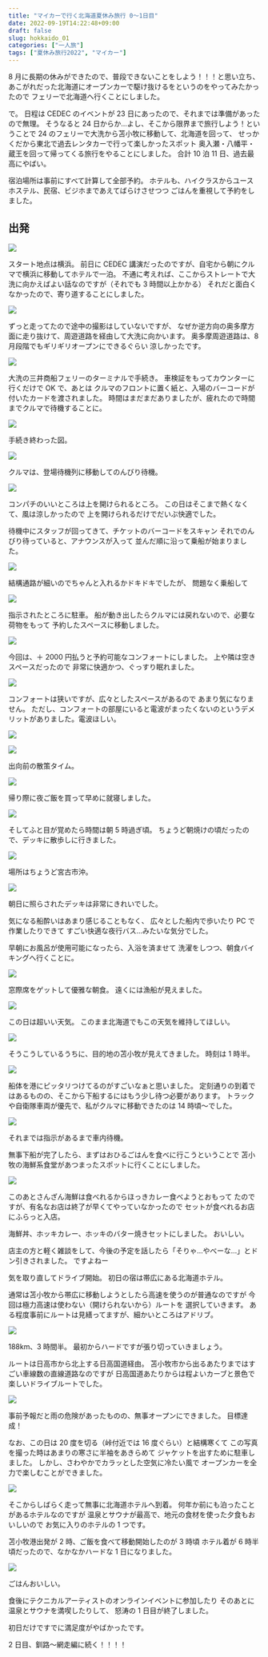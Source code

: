 ```yaml
---
title: "マイカーで行く北海道夏休み旅行 0～1日目"
date: 2022-09-19T14:22:48+09:00
draft: false
slug: hokkaido_01
categories: ["一人旅"]
tags: ["夏休み旅行2022", "マイカー"]
---
```


8 月に長期の休みができたので、普段できないことをしよう！！！と思い立ち、
あこがれだった北海道にオープンカーで駆け抜けるをというのをやってみたかったので
フェリーで北海道へ行くことにしました。

で。
日程は CEDEC のイベントが 23 日にあったので、それまでは準備があったので無理。
そうなると 24 日からか...よし、そこから限界まで旅行しよう！ということで
24 のフェリーで大洗から苫小牧に移動して、北海道を回って、
せっかくだから東北で過去レンタカーで行って楽しかったスポット
奥入瀬・八幡平・蔵王を回って帰ってくる旅行をやることにしました。
合計 10 泊 11 日、過去最高にやばい。

宿泊場所は事前にすべて計算して全部予約。
ホテルも、ハイクラスからユースホステル、民宿、ビジホまであえてばらけさせつつ
ごはんを重視して予約をしました。

## 出発

![](https://gyazo.com/05f71ce8fd06927ee6b2e104e75b250e.jpg)

スタート地点は横浜。
前日に CEDEC 講演だったのですが、自宅から朝にクルマで横浜に移動してホテルで一泊。
不通に考えれば、ここからストレートで大洗に向かえばよい話なのですが（それでも 3 時間以上かかる）
それだと面白くなかったので、寄り道することにしました。

![](https://gyazo.com/a05709e08367a8bd1a89ece4c99d7c6a.png)

ずっと走ってたので途中の撮影はしていないですが、
なぜか逆方向の奥多摩方面に走り抜けて、周遊道路を経由して大洗に向かいます。
奥多摩周遊道路は、8 月段階でもギリギリオープンにできるぐらい
涼しかったです。

![](https://gyazo.com/1a3977cb2e667f0159713a627f9b1965.png)

大洗の三井商船フェリーのターミナルで手続き。
車検証をもってカウンターに行くだけで OK で、あとは
クルマのフロントに置く紙と、入場のバーコードが付いたカードを渡されました。
時間はまだまだありましたが、疲れたので時間までクルマで待機することに。

![](https://gyazo.com/f2df11b608505b6d79759e621735c3d9.jpg)

手続き終わった図。

![](https://gyazo.com/20762d593e141668375fc9d8c823d794.jpg)

クルマは、登場待機列に移動してのんびり待機。

![](https://gyazo.com/fef6870fb058b78667617168c97beb45.jpg)

コンパチのいいところは上を開けられるところ。
この日はそこまで熱くなくて、風は涼しかったので
上を開けられるだけでだいぶ快適でした。

待機中にスタッフが回ってきて、チケットのバーコードをスキャン
それでのんびり待っていると、アナウンスが入って
並んだ順に沿って乗船が始まりました。

![](https://gyazo.com/a27490cf9e41272641a74ff6b060386d.jpg)

結構通路が細いのでちゃんと入れるかドキドキでしたが、
問題なく乗船して

![](https://gyazo.com/d7bdf53ea2d5bf6f3d9ed87f6c1a6d47.jpg)

指示されたところに駐車。
船が動き出したらクルマには戻れないので、必要な荷物をもって
予約したスペースに移動しました。

![](https://gyazo.com/2c1a9dddfa33f3c449240f4bedb7b3f1.jpg)

今回は、＋ 2000 円払うと予約可能なコンフォートにしました。
上や隣は空きスペースだったので
非常に快適かつ、ぐっすり眠れました。

![](https://gyazo.com/5c829e70d4b0572fd6d82c2151279f37.jpg)

コンフォートは狭いですが、広々としたスペースがあるので
あまり気になりません。
ただし、コンフォートの部屋にいると電波がまったくないのというデメリットがありました。電波ほしい。

![](https://gyazo.com/5d324ce9b6005b3140765b830c46bc6c.jpg)

![](https://gyazo.com/7b0eaddd7cfe627a4905b537769fada7.jpg)

出向前の散策タイム。

![](https://gyazo.com/1b1bf63a91a568669e2bff725d427154.jpg)

帰り際に夜ご飯を買って早めに就寝しました。

![](https://gyazo.com/985fa45b5036ebe4227e7cb0ac93100a.jpg)

そしてふと目が覚めたら時間は朝 5 時過ぎ頃。
ちょうど朝焼けの頃だったので、デッキに散歩しに行きました。

![](https://gyazo.com/14907160441cb5ff32870a9971189817.jpg)

場所はちょうど宮古市沖。

![](https://gyazo.com/d5c36eb9befbc6864eb4c57d976602cb.jpg)

朝日に照らされたデッキは非常にきれいでした。

気になる船酔いはあまり感じることもなく、
広々とした船内で歩いたり PC で作業したりできて
すごい快適な夜行バス...みたいな気分でした。

早朝にお風呂が使用可能になったら、入浴を済ませて
洗濯をしつつ、朝食バイキングへ行くことに。

![](https://gyazo.com/58d96ca746d87e4438accf790a5df381.jpg)

窓際席をゲットして優雅な朝食。
遠くには漁船が見えました。

![](https://gyazo.com/247120d4aa752934f7b7b064fdd46491.jpg)

この日は超いい天気。
このまま北海道でもこの天気を維持してほしい。

![](https://gyazo.com/6e6062a4e5923fcfdd33f498674fe845.jpg)

そうこうしているうちに、目的地の苫小牧が見えてきました。
時刻は 1 時半。

![](https://gyazo.com/b5807f5891464d7c61b66fb107a4f753.jpg)

船体を港にピッタリつけてるのがすごいなぁと思いました。
定刻通りの到着ではあるものの、そこから下船するにはもう少し待つ必要があります。
トラックや自衛隊車両が優先で、私がクルマに移動できたのは 14 時頃～でした。

![](https://gyazo.com/a8d992c3a04b19b0c9f7e01249d022dd.jpg)

それまでは指示があるまで車内待機。

無事下船が完了したら、まずはおひるごはんを食べに行こうということで
苫小牧の海鮮系食堂があつまったスポットに行くことにしました。

![](https://gyazo.com/2919eb647f9fc9ee8993150a5c2c65c1.jpg)

このあとさんざん海鮮は食べれるからほっきカレー食べようとおもって
たのですが、有名なお店は終了が早くてやっていなかったので
セットが食べれるお店にふらっと入店。

海鮮丼、ホッキカレー、ホッキのバター焼きセットにしました。
おいしい。

店主の方と軽く雑談をして、今後の予定を話したら「そりゃ...やべーな...」とドン引きされました。
ですよねー

気を取り直してドライブ開始。
初日の宿は帯広にある北海道ホテル。

通常は苫小牧から帯広に移動しようとしたら高速を使うのが普通なのですが
今回は極力高速は使わない（開けられないから）ルートを
選択していきます。
ある程度事前にルートは見繕ってますが、細かいところはアドリブ。

![](https://gyazo.com/6420859aaae65968a3c924f32fec9e5c.png)

188km、3 時間半。
最初からハードですが張り切っていきましょう。

ルートは日高市から北上する日高国道経由。
苫小牧市から出るあたりまではすごい車線数の直線道路なのですが
日高国道あたりからは程よいカーブと景色で楽しいドライブルートでした。

![](https://gyazo.com/5ff4048541220f4254d3a1162a408cd9.jpg)

事前予報だと雨の危険があったものの、無事オープンにできました。
目標達成！

なお、この日は 20 度を切る（峠付近では 16 度ぐらい）と結構寒くて
この写真を撮った時はあまりの寒さに半袖をあきらめて
ジャケットを出すために駐車しました。
しかし、さわやかでカラッとした空気に冷たい風で
オープンカーを全力で楽しむことができました。

![](https://gyazo.com/39007045ff0dae1f04ce206eb82a4add.jpg)

そこからしばらく走って無事に北海道ホテルへ到着。
何年か前にも泊ったことがあるホテルなのですが
温泉とサウナが最高で、地元の食材を使った夕食もおいしいので
お気に入りのホテルの 1 つです。

苫小牧港出発が 2 時、ご飯を食べて移動開始したのが 3 時頃
ホテル着が 6 時半頃だったので、なかなかハードな 1 日になりました。

![](https://gyazo.com/49de58254c6b3af69f61475ec6938504.jpg)

ごはんおいしい。

食後にテクニカルアーティストのオンラインイベントに参加したり
そのあとに温泉とサウナを満喫したりして、
怒涛の 1 日目が終了しました。

初日だけですでに満足度がやばかったです。

2 日目、釧路～網走編に続く！！！！
